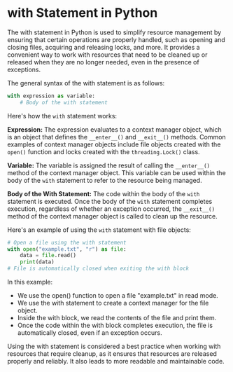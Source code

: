 # with Statement in Python

The with statement in Python is used to simplify resource management by ensuring that certain operations are properly handled, such as opening and closing files, acquiring and releasing locks, and more. It provides a convenient way to work with resources that need to be cleaned up or released when they are no longer needed, even in the presence of exceptions.

The general syntax of the with statement is as follows:

```python
with expression as variable:
    # Body of the with statement
```

Here's how the `with` statement works:

**Expression:** The expression evaluates to a context manager object, which is an object that defines the `__enter__()` and `__exit__()` methods. Common examples of context manager objects include file objects created with the `open()` function and locks created with the `threading.Lock()` class.

**Variable:** The variable is assigned the result of calling the `__enter__()` method of the context manager object. This variable can be used within the body of the `with` statement to refer to the resource being managed.

**Body of the With Statement:** The code within the body of the `with` statement is executed. Once the body of the `with` statement completes execution, regardless of whether an exception occurred, the `__exit__()` method of the context manager object is called to clean up the resource.

Here's an example of using the `with` statement with file objects:

```python
# Open a file using the with statement
with open("example.txt", "r") as file:
    data = file.read()
    print(data)
# File is automatically closed when exiting the with block
```

In this example:

- We use the open() function to open a file "example.txt" in read mode.
- We use the with statement to create a context manager for the file object.
- Inside the with block, we read the contents of the file and print them.
- Once the code within the with block completes execution, the file is automatically closed, even if an exception occurs.

Using the with statement is considered a best practice when working with resources that require cleanup, as it ensures that resources are released properly and reliably. It also leads to more readable and maintainable code.







